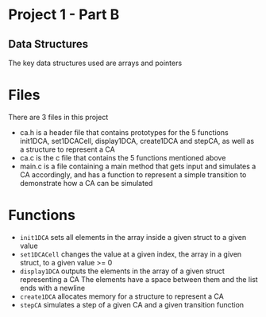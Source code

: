 # Project 1 - Part B
## Data Structures
The key data structures used are arrays and pointers

# Files
There are 3 files in this project
- ca.h is a header file that contains prototypes for the 5 functions init1DCA, set1DCACell, display1DCA, create1DCA and stepCA, as well as a structure to represent a CA
- ca.c is the c file that contains the 5 functions mentioned above
- main.c is a file containing a main method that gets input and simulates a CA accordingly, and has a function to represent a simple transition to demonstrate how a CA can be simulated
# Functions
- `init1DCA` sets all elements in the array inside a given struct to a given value
- `set1DCACell` changes the value at a given index, the array in a given struct, to a given value >= 0
- `display1DCA` outputs the elements in the array of a given struct representing a CA The elements have a space between them and the list ends with a newline
- `create1DCA` allocates memory for a structure to represent a CA
- `stepCA` simulates a step of a given CA and a given transition function
